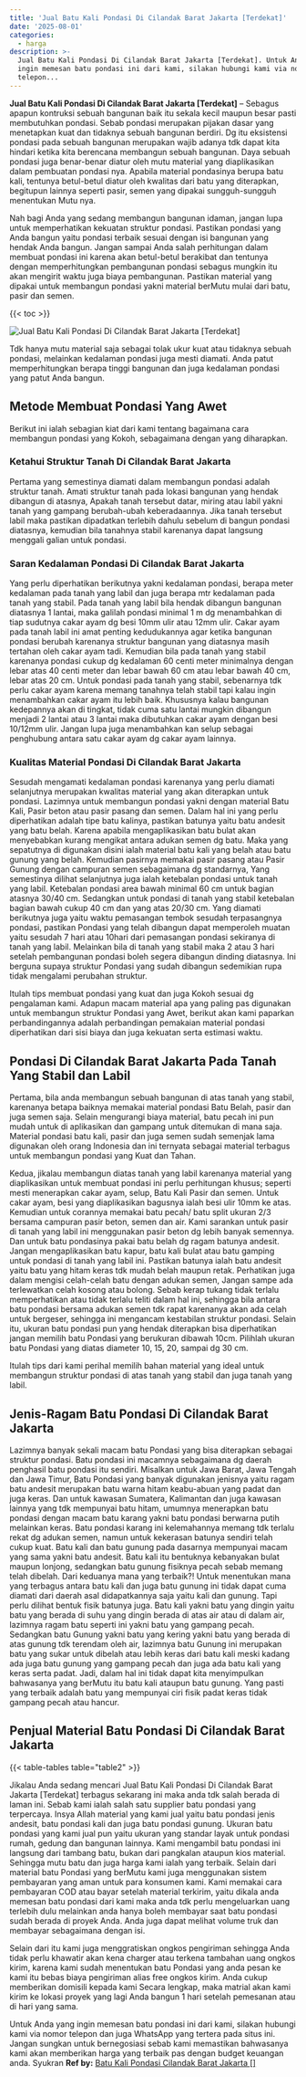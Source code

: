 ```yaml
---
title: 'Jual Batu Kali Pondasi Di Cilandak Barat Jakarta [Terdekat]'
date: '2025-08-01'
categories:
  - harga
description: >-
  Jual Batu Kali Pondasi Di Cilandak Barat Jakarta [Terdekat]. Untuk Anda yang
  ingin memesan batu pondasi ini dari kami, silakan hubungi kami via nomor
  telepon...
---
```


**Jual Batu Kali Pondasi Di Cilandak Barat Jakarta \[Terdekat\]** – Sebagus apapun kontruksi sebuah bangunan baik itu sekala kecil maupun besar pasti membutuhkan pondasi. Sebab pondasi merupakan pijakan dasar yang menetapkan kuat dan tidaknya sebuah bangunan berdiri. Dg itu eksistensi pondasi pada sebuah bangunan merupakan wajib adanya tdk dapat kita hindari ketika kita berencana membangun sebuah bangunan. Daya sebuah pondasi juga benar-benar diatur oleh mutu material yang diaplikasikan dalam pembuatan pondasi nya. Apabila material pondasinya berupa batu kali, tentunya betul-betul diatur oleh kwalitas dari batu yang diterapkan, begitupun lainnya seperti pasir, semen yang dipakai sungguh-sungguh menentukan Mutu nya.

Nah bagi Anda yang sedang membangun bangunan idaman, jangan lupa untuk memperhatikan kekuatan struktur pondasi. Pastikan pondasi yang Anda bangun yaitu pondasi terbaik sesuai dengan isi bangunan yang hendak Anda bangun. Jangan sampai Anda salah perhitungan dalam membuat pondasi ini karena akan betul-betul berakibat dan tentunya dengan memperhitungkan pembangunan pondasi sebagus mungkin itu akan mengirit waktu juga biaya pembangunan. Pastikan material yang dipakai untuk membangun pondasi yakni material berMutu mulai dari batu, pasir dan semen.

{{< toc >}}

![Jual Batu Kali Pondasi Di Cilandak Barat Jakarta [Terdekat]](/images/jual-batu-kali-37.png)

Tdk hanya mutu material saja sebagai tolak ukur kuat atau tidaknya sebuah pondasi, melainkan kedalaman pondasi juga mesti diamati. Anda patut memperhitungkan berapa tinggi bangunan dan juga kedalaman pondasi yang patut Anda bangun.

## Metode Membuat Pondasi Yang Awet

Berikut ini ialah sebagian kiat dari kami tentang bagaimana cara membangun pondasi yang Kokoh, sebagaimana dengan yang diharapkan.

### Ketahui Struktur Tanah Di Cilandak Barat Jakarta

Pertama yang semestinya diamati dalam membangun pondasi adalah struktur tanah. Amati struktur tanah pada lokasi bangunan yang hendak dibangun di atasnya, Apakah tanah tersebut datar, miring atau labil yakni tanah yang gampang berubah-ubah keberadaannya. Jika tanah tersebut labil maka pastikan dipadatkan terlebih dahulu sebelum di bangun pondasi diatasnya, kemudian bila tanahnya stabil karenanya dapat langsung menggali galian untuk pondasi.

### Saran Kedalaman Pondasi Di Cilandak Barat Jakarta

Yang perlu diperhatikan berikutnya yakni kedalaman pondasi, berapa meter kedalaman pada tanah yang labil dan juga berapa mtr kedalaman pada tanah yang stabil. Pada tanah yang labil bila hendak dibangun bangunan diatasnya 1 lantai, maka galilah pondasi minimal 1 m dg menambahkan di tiap sudutnya cakar ayam dg besi 10mm ulir atau 12mm ulir. Cakar ayam pada tanah labil ini amat penting kedudukannya agar ketika bangunan pondasi berubah karenanya struktur bangunan yang diatasnya masih tertahan oleh cakar ayam tadi. Kemudian bila pada tanah yang stabil karenanya pondasi cukup dg kedalaman 60 centi meter minimalnya dengan lebar atas 40 centi meter dan lebar bawah 60 cm atau lebar bawah 40 cm, lebar atas 20 cm. Untuk pondasi pada tanah yang stabil, sebenarnya tdk perlu cakar ayam karena memang tanahnya telah stabil tapi kalau ingin menambahkan cakar ayam itu lebih baik. Khususnya kalau bangunan kedepannya akan di tingkat, tidak cuma satu lantai mungkin dibangun menjadi 2 lantai atau 3 lantai maka dibutuhkan cakar ayam dengan besi 10/12mm ulir. Jangan lupa juga menambahkan kan selup sebagai penghubung antara satu cakar ayam dg cakar ayam lainnya.

### Kualitas Material Pondasi Di Cilandak Barat Jakarta

Sesudah mengamati kedalaman pondasi karenanya yang perlu diamati selanjutnya merupakan kwalitas material yang akan diterapkan untuk pondasi. Lazimnya untuk membangun pondasi yakni dengan material Batu Kali, Pasir beton atau pasir pasang dan semen. Dalam hal ini yang perlu diperhatikan adalah tipe batu kalinya, pastikan batunya yaitu batu andesit yang batu belah. Karena apabila mengaplikasikan batu bulat akan menyebabkan kurang mengikat antara adukan semen dg batu. Maka yang sepatutnya di digunakan disini ialah material batu kali yang belah atau batu gunung yang belah. Kemudian pasirnya memakai pasir pasang atau Pasir Gunung dengan campuran semen sebagaimana dg standarnya, Yang semestinya dilihat selanjutnya juga ialah ketebalan pondasi untuk tanah yang labil. Ketebalan pondasi area bawah minimal 60 cm untuk bagian atasnya 30/40 cm. Sedangkan untuk pondasi di tanah yang stabil ketebalan bagian bawah cukup 40 cm dan yang atas 20/30 cm. Yang diamati berikutnya juga yaitu waktu pemasangan tembok sesudah terpasangnya pondasi, pastikan Pondasi yang telah dibangun dapat memperoleh muatan yaitu sesudah 7 hari atau 10hari dari pemasangan pondasi sekiranya di tanah yang labil. Melainkan bila di tanah yang stabil maka 2 atau 3 hari setelah pembangunan pondasi boleh segera dibangun dinding diatasnya. Ini berguna supaya struktur Pondasi yang sudah dibangun sedemikian rupa tidak mengalami perubahan struktur.

Itulah tips membuat pondasi yang kuat dan juga Kokoh sesuai dg pengalaman kami. Adapun macam material apa yang paling pas digunakan untuk membangun struktur Pondasi yang Awet, berikut akan kami paparkan perbandingannya adalah perbandingan pemakaian material pondasi diperhatikan dari sisi biaya dan juga kekuatan serta estimasi waktu.

## Pondasi Di Cilandak Barat Jakarta Pada Tanah Yang Stabil dan Labil

Pertama, bila anda membangun sebuah bangunan di atas tanah yang stabil, karenanya betapa baiknya memakai material pondasi Batu Belah, pasir dan juga semen saja. Selain mengurangi biaya material, batu pecah ini pun mudah untuk di aplikasikan dan gampang untuk ditemukan di mana saja. Material pondasi batu kali, pasir dan juga semen sudah semenjak lama digunakan oleh orang Indonesia dan ini ternyata sebagai material terbagus untuk membangun pondasi yang Kuat dan Tahan.

Kedua, jikalau membangun diatas tanah yang labil karenanya material yang diaplikasikan untuk membuat pondasi ini perlu perhitungan khusus; seperti mesti menerapkan cakar ayam, selup, Batu Kali Pasir dan semen. Untuk cakar ayam, besi yang diaplikasikan bagusnya ialah besi ulir 10mm ke atas. Kemudian untuk corannya memakai batu pecah/ batu split ukuran 2/3 bersama campuran pasir beton, semen dan air. Kami sarankan untuk pasir di tanah yang labil ini menggunakan pasir beton dg lebih banyak semennya. Dan untuk batu pondasinya pakai batu belah dg ragam batunya andesit. Jangan mengaplikasikan batu kapur, batu kali bulat atau batu gamping untuk pondasi di tanah yang labil ini. Pastikan batunya ialah batu andesit yaitu batu yang hitam keras tdk mudah belah maupun retak. Perhatikan juga dalam mengisi celah-celah batu dengan adukan semen, Jangan sampe ada terlewatkan celah kosong atau bolong. Sebab kerap tukang tidak terlalu memperhatikan atau tidak terlalu teliti dalam hal ini, sehingga bila antara batu pondasi bersama adukan semen tdk rapat karenanya akan ada celah untuk bergeser, sehingga ini mengancam kestabilan struktur pondasi. Selain itu, ukuran batu pondasi pun yang hendak diterapkan bisa diperhatikan jangan memilih batu Pondasi yang berukuran dibawah 10cm. Pilihlah ukuran batu Pondasi yang diatas diameter 10, 15, 20, sampai dg 30 cm.

Itulah tips dari kami perihal memilih bahan material yang ideal untuk membangun struktur pondasi di atas tanah yang stabil dan juga tanah yang labil.

## Jenis-Ragam Batu Pondasi Di Cilandak Barat Jakarta

Lazimnya banyak sekali macam batu Pondasi yang bisa diterapkan sebagai struktur pondasi. Batu pondasi ini macamnya sebagaimana dg daerah penghasil batu pondasi itu sendiri. Misalkan untuk Jawa Barat, Jawa Tengah dan Jawa Timur, Batu Pondasi yang banyak digunakan jenisnya yaitu ragam batu andesit merupakan batu warna hitam keabu-abuan yang padat dan juga keras. Dan untuk kawasan Sumatera, Kalimantan dan juga kawasan lainnya yang tdk mempunyai batu hitam, umumnya menerapkan batu pondasi dengan macam batu karang yakni batu pondasi berwarna putih melainkan keras. Batu pondasi karang ini kelemahannya memang tdk terlalu rekat dg adukan semen, namun untuk kekerasan batunya sendiri telah cukup kuat. Batu kali dan batu gunung pada dasarnya mempunyai macam yang sama yakni batu andesit. Batu kali itu bentuknya kebanyakan bulat maupun lonjong, sedangkan batu gunung fisiknya pecah sebab memang telah dibelah. Dari keduanya mana yang terbaik?! Untuk menentukan mana yang terbagus antara batu kali dan juga batu gunung ini tidak dapat cuma diamati dari daerah asal didapatkannya saja yaitu kali dan gunung. Tapi perlu dilihat bentuk fisik batunya juga. Batu kali yakni batu yang dingin yaitu batu yang berada di suhu yang dingin berada di atas air atau di dalam air, lazimnya ragam batu seperti ini yakni batu yang gampang pecah. Sedangkan batu Gunung yakni batu yang kering yakni batu yang berada di atas gunung tdk terendam oleh air, lazimnya batu Gunung ini merupakan batu yang sukar untuk dibelah atau lebih keras dari batu kali meski kadang ada juga batu gunung yang gampang pecah dan juga ada batu kali yang keras serta padat. Jadi, dalam hal ini tidak dapat kita menyimpulkan bahwasanya yang berMutu itu batu kali ataupun batu gunung. Yang pasti yang terbaik adalah batu yang mempunyai ciri fisik padat keras tidak gampang pecah atau hancur.

## Penjual Material Batu Pondasi Di Cilandak Barat Jakarta

{{< table-tables table="table2" >}}

Jikalau Anda sedang mencari Jual Batu Kali Pondasi Di Cilandak Barat Jakarta \[Terdekat\] terbagus sekarang ini maka anda tdk salah berada di laman ini. Sebab kami ialah salah satu supplier batu pondasi yang terpercaya. Insya Allah material yang kami jual yaitu batu pondasi jenis andesit, batu pondasi kali dan juga batu pondasi gunung. Ukuran batu pondasi yang kami jual pun yaitu ukuran yang standar layak untuk pondasi rumah, gedung dan bangunan lainnya. Kami mengambil batu pondasi ini langsung dari tambang batu, bukan dari pangkalan ataupun kios material. Sehingga mutu batu dan juga harga kami ialah yang terbaik. Selain dari material batu Pondasi yang berMutu kami juga menggunakan sistem pembayaran yang aman untuk para konsumen kami. Kami memakai cara pembayaran COD atau bayar setelah material terkirim, yaitu dikala anda memesan batu pondasi dari kami maka anda tdk perlu mengeluarkan uang terlebih dulu melainkan anda hanya boleh membayar saat batu pondasi sudah berada di proyek Anda. Anda juga dapat melihat volume truk dan membayar sebagaimana dengan isi.

Selain dari itu kami juga menggratiskan ongkos pengiriman sehingga Anda tidak perlu khawatir akan kena charger atau terkena tambahan uang ongkos kirim, karena kami sudah menentukan batu Pondasi yang anda pesan ke kami itu bebas biaya pengiriman alias free ongkos kirim. Anda cukup memberikan domisili kepada kami Secara lengkap, maka matrial akan kami kirim ke lokasi proyek yang lagi Anda bangun 1 hari setelah pemesanan atau di hari yang sama.

Untuk Anda yang ingin memesan batu pondasi ini dari kami, silakan hubungi kami via nomor telepon dan juga WhatsApp yang tertera pada situs ini. Jangan sungkan untuk bernegosiasi sebab kami memastikan bahwasanya kami akan memberikan harga yang terbaik pas dengan budget keuangan anda. Syukran
**Ref by:** [Batu Kali Pondasi Cilandak Barat Jakarta []](https://id.wikipedia.org/wiki/Batu)
